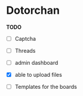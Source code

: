 # Dotorchan

**TODO**

- [ ] Captcha
- [ ] Threads
- [ ] admin dashboard
- [x] able to upload files
- [ ] Templates for the boards

